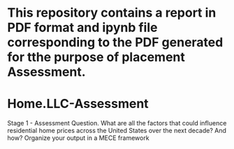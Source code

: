 # This repository contains a report in PDF format and ipynb file corresponding to the PDF generated for tthe purpose of placement Assessment.

# Home.LLC-Assessment
Stage 1 - Assessment Question.  What are all the factors that could influence residential home prices across the United States over the next decade? And how? Organize your output in a MECE framework
